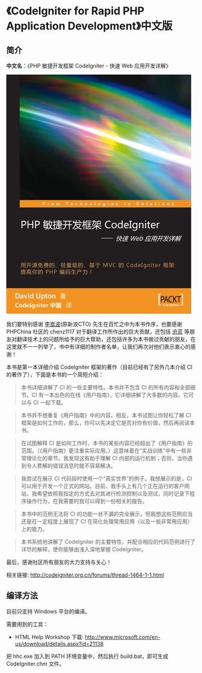 《CodeIgniter for Rapid PHP Application Development》中文版
=================================

简介
---------------------------------
**中文名**：《PHP 敏捷开发框架 CodeIgniter - 快速 Web 应用开发详解》

![image](images/CodeIgniter_cover.jpg)

我们要特别感谢 [李嵩波](http://weibo.com/songboli)(原新浪CTO) 先生在百忙之中为本书作序，也要感谢 PHPChina 社区的 chenz1117 对于翻译工作所作出的巨大贡献，还包括 [沧蓝](http://fredwu.me/) 等朋友对翻译技术上的问题所给予的巨大帮助，还包括许多为本书做过贡献的朋友，在这里就不一一列举了，书中有详细的制作者名单，让我们再次对他们表示衷心的感谢！

本书是第一本详细介绍 CodeIgniter 框架的著作（目前已经有了另外几本介绍 CI 的著作了），下面是本书的一个简短介绍：

> 本书详细讲解了 CI 的一些主要特性。本书并不包含 CI 的所有内容和全部细节。CI 有一本出色的在线《用户指南》，它详细讲解了大多数的内容。它可以与 CI 一起下载。

> 本书并不想重复《用户指南》中的内容。相反，本书试图让你轻松了解 CI 框架是如何工作的，那么，你可以先决定它是否对你有价值，然后再阅读本书。

> 在试图解释 CI 是如何工作时，本书的某些内容已经超出了《用户指南》的范围。（《用户指南》更注重实际应用。）这意味着在“实战训练”中有一些非常理论化的章节。我发现这有助于理解 CI 内部的运行机制；否则，当你遇到令人费解的错误消息时就不容易解决。

> 我尝试在展示 CI 代码段时使用一个“真实世界”的例子。我想展示的是，CI 可以用于开发一个正式的网站。目前，我手头上有几个正在运行的客户网站，我希望依照我指定的方式去对其进行检测控制以及测试，同时记录下程序操作行为，在我需要时我可以得到一份相关的报告。

> 本书中的范例无法将 CI 的功能一丝不漏的完全展示，但我想这些范例应当还是在一定程度上展现了 CI 在简化处理常用应用（以及一些非常用应用）上的能力。

> 本书系统地讲解了 CodeIgniter 的主要特性，并配合相应的代码范例进行了详尽的解释，使你能够由浅入深地掌握 CodeIgniter。

最后，感谢社区所有朋友的大力支持与关心！

相关链接: http://codeigniter.org.cn/forums/thread-1464-1-1.html

编译方法
---------------------------------
目前只支持 Windows 平台的编译。

需要用到的工具：
* HTML Help Workshop 下载: http://www.microsoft.com/en-us/download/details.aspx?id=21138

把 hhc.exe 加入到 PATH 环境变量中，然后执行 build.bat，即可生成 CodeIgniter.chm 文件。
